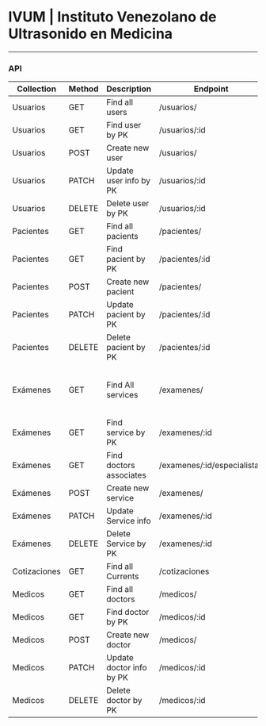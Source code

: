 # IVUM | Instituto Venezolano de Ultrasonido en Medicina

---

### API

| Collection   | Method | Description              | Endpoint                    | Options                                          |
| ------------ | ------ | ------------------------ | --------------------------- | ------------------------------------------------ |
| Usuarios     | GET    | Find all users           | /usuarios/                  |                                                  |
| Usuarios     | GET    | Find user by PK          | /usuarios/:id               |                                                  |
| Usuarios     | POST   | Create new user          | /usuarios/                  |                                                  |
| Usuarios     | PATCH  | Update user info by PK   | /usuarios/:id               |                                                  |
| Usuarios     | DELETE | Delete user by PK        | /usuarios/:id               |                                                  |
| Pacientes    | GET    | Find all pacients        | /pacientes/                 |                                                  |
| Pacientes    | GET    | Find pacient by PK       | /pacientes/:id              |                                                  |
| Pacientes    | POST   | Create new pacient       | /pacientes/                 |                                                  |
| Pacientes    | PATCH  | Update pacient by PK     | /pacientes/:id              |                                                  |
| Pacientes    | DELETE | Delete pacient by PK     | /pacientes/:id              |                                                  |
| Exámenes     | GET    | Find All services        | /examenes/                  | search (str) / price_detail (bool) / limit (int) |
| Exámenes     | GET    | Find service by PK       | /examenes/:id               | price_detail (bool)                              |
| Exámenes     | GET    | Find doctors associates  | /examenes/:id/especialistas |                                                  |
| Exámenes     | POST   | Create new service       | /examenes/                  |                                                  |
| Exámenes     | PATCH  | Update Service info      | /examenes/:id               |                                                  |
| Exámenes     | DELETE | Delete Service by PK     | /examenes/:id               |                                                  |
| Cotizaciones | GET    | Find all Currents        | /cotizaciones               |                                                  |
| Medicos      | GET    | Find all doctors         | /medicos/                   |                                                  |
| Medicos      | GET    | Find doctor by PK        | /medicos/:id                |                                                  |
| Medicos      | POST   | Create new doctor        | /medicos/                   |                                                  |
| Medicos      | PATCH  | Update doctor info by PK | /medicos/:id                |                                                  |
| Medicos      | DELETE | Delete doctor by PK      | /medicos/:id                |                                                  |
